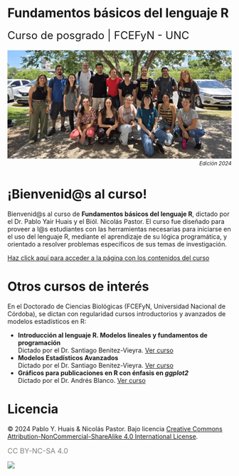 # Fundamentos básicos del lenguaje R

<font size=5>Curso de posgrado | FCEFyN - UNC</font>

<img src="pics/foto_2024.jpg" style="padding: 5px 0 5px 0; width: 66rem; max-width: 100%; height: auto; vertical-align: middle; border-style: none;"/>
<br>
<span style="display: block; text-align: right; margin: 0; padding: 0;"><i><sup>Edición
2024</sup></i></span>

# ¡Bienvenid@s al curso!

Bienvenid@s al curso de **Fundamentos básicos del lenguaje R**, dictado
por el Dr. Pablo Yair Huais y el Biól. Nicolás Pastor. El curso fue
diseñado para proveer a l@s estudiantes con las herramientas necesarias
para iniciarse en el uso del lenguaje R, mediante el aprendizaje de su
lógica programática, y orientado a resolver problemas específicos de sus
temas de investigación.

[Haz click aquí para acceder a la página con los contenidos del
curso](https://curso-statscba.github.io/fundamentos_R/)

# Otros cursos de interés

En el Doctorado de Ciencias Biológicas (FCEFyN, Universidad Nacional de
Córdoba), se dictan con regularidad cursos introductorios y avanzados de
modelos estadísticos en R:

-   **Introducción al lenguaje R. Modelos lineales y fundamentos de
    programación** <br>Dictado por el Dr. Santiago Benitez-Vieyra.
    <a href="https://curso-statscba.github.io/curso-R/" target="_blank">Ver
    curso</a>
-   **Modelos Estadísticos Avanzados** <br>Dictado por el Dr. Santiago
    Benitez-Vieyra.
    <a href="https://curso-statscba.github.io/modelos_avanzados/"
    target="_blank">Ver curso</a>
-   **Gráficos para publicaciones en R con énfasis en *ggplot2***
    <br>Dictado por el Dr. Andrés Blanco.
    <a href="https://andresblanco-unc.github.io/curso_graficos_ggplot/"
    target="_blank">Ver curso</a>

# Licencia

© 2024 Pablo Y. Huais & Nicolás Pastor. Bajo licencia [Creative Commons
Attribution-NonCommercial-ShareAlike 4.0 International
License](http://creativecommons.org/licenses/by-nc-sa/4.0/).

<font size=3 color = "gray">CC BY-NC-SA 4.0</font>

<a href="http://creativecommons.org/licenses/by-nc-sa/4.0/" target="_blank">
<img src="https://licensebuttons.net/l/by-nc-sa/4.0/88x31.png"/></a>
